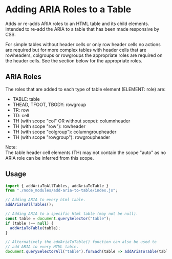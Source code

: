 # Adding ARIA Roles to a Table

Adds or re-adds ARIA roles to an HTML table and its child elements.
Intended to re-add the ARIA to a table that has been made responsive by CSS.

For simple tables without header cells or only row header cells no actions are
required but for more complex tables with header cells that are rowheaders,
colgroups or rowgroups the appropriate roles are required on the header cells.
See the section below for the appropriate roles.

## ARIA Roles

The roles that are added to each type of table element (ELEMENT: role) are:
- TABLE: table
- THEAD, TFOOT, TBODY: rowgroup
- TR: row
- TD: cell
- TH (with scope "col" OR without scope): columnheader
- TH (with scope "row"): rowheader
- TH (with scope "colgroup"): columngroupheader
- TH (with scope "rowgroup"): rowgroupheader

Note:  
The table header cell elements (TH) may not contain the scope "auto" as no ARIA
role can be inferred from this scope.

## Usage

```js
import { addAriaToAllTables, addAriaToTable }
from "./node_modules/add-aria-to-table/index.js";

// Adding ARIA to every html table.
addAriaToAllTables();

// Adding ARIA to a specific html table (may not be null).
const table = document.querySelector("table");
if (table !== null) {
  addAriaToTable(table);
}

// Alternatively the addAriaToTable() function can also be used to
// add ARIA to every HTML table.
document.querySelectorAll("table").forEach(table => addAriaToTable(table));
```
